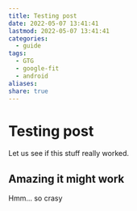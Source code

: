 ```yaml
---
title: Testing post
date: 2022-05-07 13:41:41
lastmod: 2022-05-07 13:41:41
categories:
  - guide
tags:
  - GTG
  - google-fit
  - android
aliases: 
share: true
---
```


# Testing post

Let us see if this stuff really worked.

## Amazing it might work
Hmm... so crasy